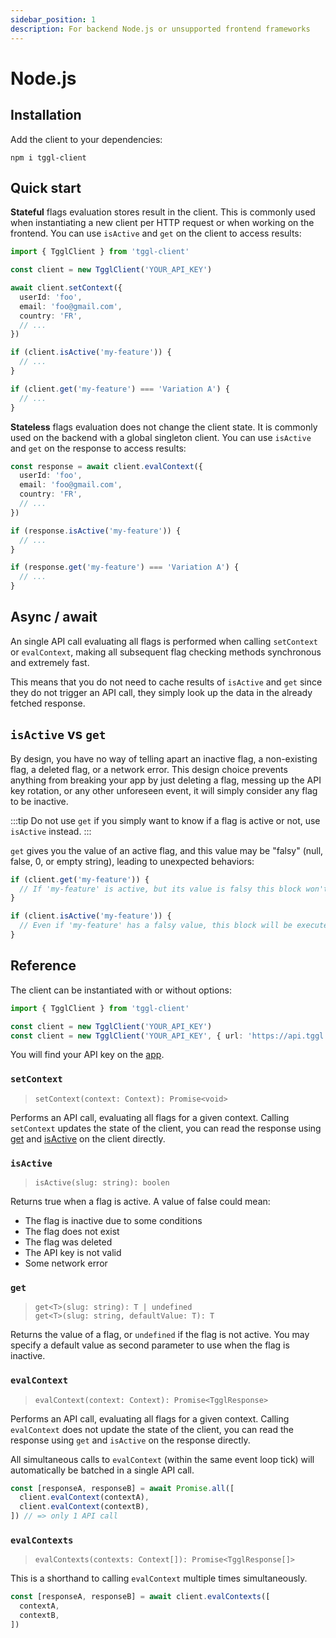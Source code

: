 ```yaml
---
sidebar_position: 1
description: For backend Node.js or unsupported frontend frameworks
---
```


# Node.js
## Installation
Add the client to your dependencies:
```
npm i tggl-client
```

## Quick start

**Stateful** flags evaluation stores result in the client.
This is commonly used when instantiating a new client per HTTP request or when working on the frontend.
You can use `isActive` and `get` on the client to access results:

```ts
import { TgglClient } from 'tggl-client'

const client = new TgglClient('YOUR_API_KEY')

await client.setContext({
  userId: 'foo',
  email: 'foo@gmail.com',
  country: 'FR',
  // ...
})

if (client.isActive('my-feature')) {
  // ...
}

if (client.get('my-feature') === 'Variation A') {
  // ...
}
```
**Stateless** flags evaluation does not change the client state.
It is commonly used on the backend with a global singleton client.
You can use `isActive` and `get` on the response to access results:

```ts
const response = await client.evalContext({
  userId: 'foo',
  email: 'foo@gmail.com',
  country: 'FR',
  // ...
})

if (response.isActive('my-feature')) {
  // ...
}

if (response.get('my-feature') === 'Variation A') {
  // ...
}
```

## Async / await
An single API call evaluating all flags is performed when calling
`setContext` or `evalContext`,
making all subsequent flag checking methods synchronous and extremely fast.

This means that you do not need to cache results of `isActive` and `get` since
they do not trigger an API call, they simply look up the data in the already fetched response.

## `isActive` vs `get`

By design, you have no way of telling apart an inactive flag, a non-existing flag, a deleted flag, or a network error. 
This design choice prevents anything from breaking your
app by just deleting a flag, messing up the API key rotation, or any other unforeseen event, it will simply consider any flag to be inactive.

:::tip
Do not use `get` if you simply want to know if a flag is active or not, use `isActive` instead.
:::

`get` gives you the value of an active flag, and this value may be "falsy" (null, false, 0, or empty string), leading to unexpected behaviors:

```typescript
if (client.get('my-feature')) {
  // If 'my-feature' is active, but its value is falsy this block won't be executed
}

if (client.isActive('my-feature')) {
  // Even if 'my-feature' has a falsy value, this block will be executed
}
```

## Reference

The client can be instantiated with or without options:
```ts
import { TgglClient } from 'tggl-client'

const client = new TgglClient('YOUR_API_KEY')
const client = new TgglClient('YOUR_API_KEY', { url: 'https://api.tggl.io/flags' })
```

You will find your API key on the [app](https://app.tggl.io/projects/app/api-keys). 

### `setContext`
> `setContext(context: Context): Promise<void>`

Performs an API call, evaluating all flags for a given context.
Calling `setContext` updates the state of the client, you can read the response using [get](#get) and [isActive](#isactive) on the client directly.

### `isActive`
>`isActive(slug: string): boolen`

Returns true when a flag is active. A value of false could mean:
- The flag is inactive due to some conditions
- The flag does not exist
- The flag was deleted
- The API key is not valid
- Some network error

### `get`
> `get<T>(slug: string): T | undefined`<br/>
> `get<T>(slug: string, defaultValue: T): T`

Returns the value of a flag, or `undefined` if the flag is not active.
You may specify a default value as second parameter to use when the flag is inactive.

### `evalContext`
> `evalContext(context: Context): Promise<TgglResponse>`

Performs an API call, evaluating all flags for a given context.
Calling `evalContext` does not update the state of the client, 
you can read the response using `get` and `isActive` on the response directly.

All simultaneous calls to `evalContext` (within the same event loop tick) 
will automatically be batched in a single API call.

```ts
const [responseA, responseB] = await Promise.all([
  client.evalContext(contextA),
  client.evalContext(contextB),
]) // => only 1 API call
```
### `evalContexts`
> `evalContexts(contexts: Context[]): Promise<TgglResponse[]>`

This is a shorthand to calling `evalContext` multiple times simultaneously.

```ts
const [responseA, responseB] = await client.evalContexts([
  contextA,
  contextB,
])
```